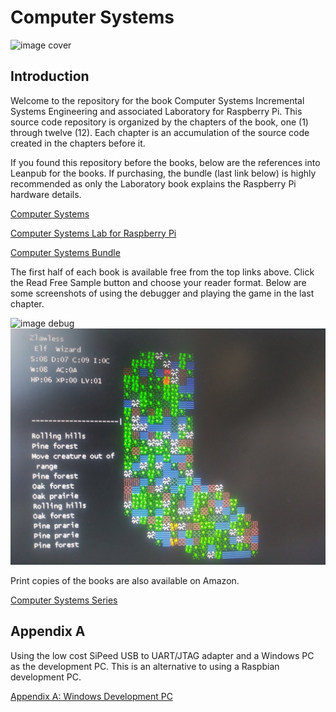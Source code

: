 # Computer Systems

![image cover](./images/computer-systems-cover.png)

## Introduction

Welcome to the repository for the book Computer Systems Incremental Systems Engineering and associated Laboratory for Raspberry Pi. This source code repository is organized by the chapters of the book, one (1) through twelve (12). Each chapter is an accumulation of the source code created in the chapters before it.

If you found this repository before the books, below are the references into Leanpub for the books. If purchasing, the bundle (last link below) is highly recommended as only the Laboratory book explains the Raspberry Pi hardware details.

[Computer Systems](https://leanpub.com/computersystems)

[Computer Systems Lab for Raspberry Pi](https://leanpub.com/computersystems_lab_rpi)

[Computer Systems Bundle](https://leanpub.com/b/computersystemscomplete)

The first half of each book is available free from the top links above.
Click the Read Free Sample button and choose your reader format. Below are
some screenshots of using the debugger and playing the game in the
last chapter.

![image debug](./images/gdb-tui-game.png) ![image screenshot](./images/screenshot.jpg)

Print copies of the books are also available on Amazon.

[Computer Systems Series](https://www.amazon.com/gp/bookseries/B08HRB1VLB)

## Appendix A

Using the low cost SiPeed USB to UART/JTAG adapter and a Windows PC as
the development PC. This is an alternative to using a Raspbian development
PC.

[Appendix A: Windows Development PC](AppendixA.md)
